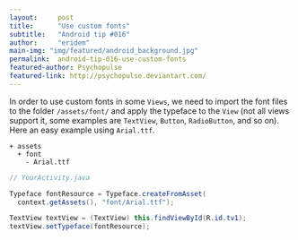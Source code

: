 ```yaml
---
layout:     post
title:      "Use custom fonts"
subtitle:   "Android tip #016"
author:     "eridem"
main-img: "img/featured/android_background.jpg"
permalink:  android-tip-016-use-custom-fonts
featured-author: Psychopulse
featured-link: http://psychopulse.deviantart.com/
---
```


In order to use custom fonts in some `Views`, we need to import the font files to the folder `/assets/font/` and apply the typeface to the `View` (not all views support it, some examples are `TextView`, `Button`, `RadioButton`, and so on). Here an easy example using `Arial.ttf`.

```
+ assets
  + font
    - Arial.ttf
```

```java
// YourActivity.java

Typeface fontResource = Typeface.createFromAsset(
  context.getAssets(), "font/Arial.ttf");

TextView textView = (TextView) this.findViewById(R.id.tv1);
textView.setTypeface(fontResource);
```